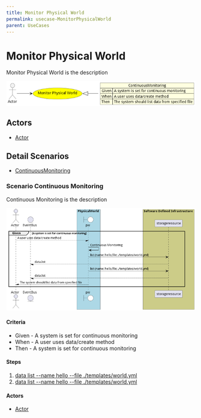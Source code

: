 ```yaml
---
title: Monitor Physical World
permalink: usecase-MonitorPhysicalWorld
parent: UseCases
---
```

# Monitor Physical World

Monitor Physical World is the description

![Activities Diagram](./activities.png)

## Actors

* [Actor](actor-actor)











## Detail Scenarios

* [ContinuousMonitoring](#scenario-ContinuousMonitoring)



### Scenario Continuous Monitoring

Continuous Monitoring is the description

![Scenario ContinuousMonitoring](./ContinuousMonitoring.png)
#### Criteria

* Given - A system is set for continuous monitoring
* When - A user uses data/create method
* Then - A system is set for continuous monitoring

#### Steps
1. [data list --name hello --file ./templates/world.yml](#action-data-list)
1. [data list --name hello --file ./templates/world.yml](#action-data-list)

#### Actors

* [Actor](actor-actor)




